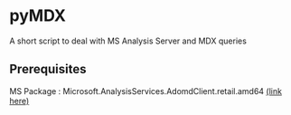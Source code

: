 # pyMDX
A short script to deal with MS Analysis Server and MDX queries

## Prerequisites
MS Package : Microsoft.AnalysisServices.AdomdClient.retail.amd64 [(link here)](https://www.nuget.org/packages/Microsoft.AnalysisServices.AdomdClient.retail.amd64)
